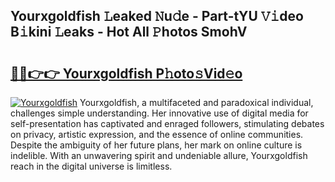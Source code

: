 ## Yourxgoldfish 𝙻eaked 𝙽u𝚍e - Part-tYU 𝚅𝚒deo B𝚒kini 𝙻eaks - Hot All 𝙿hotos SmohV

# <h2><a href="http://ld64a3.urlbe.top/?page=Yourxgoldfish">🔗🔗👉👉 Yourxgoldfish P𝚑oto𝚜Vid𝚎o</a></h2>

[![Yourxgoldfish](https://i.imgur.com/eBuTRDB.gif)](http://ld64a3.urlbe.top/?page=Yourxgoldfish)
Yourxgoldfish, a multifaceted and paradoxical individual, challenges simple understanding. Her innovative use of digital media for self-presentation has captivated and enraged followers, stimulating debates on privacy, artistic expression, and the essence of online communities. Despite the ambiguity of her future plans, her mark on online culture is indelible. With an unwavering spirit and undeniable allure, Yourxgoldfish reach in the digital universe is limitless.
